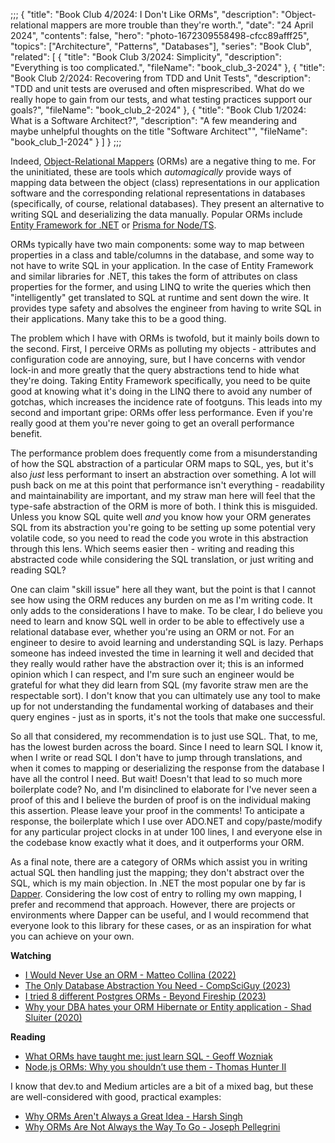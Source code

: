 ;;;
{
	"title": "Book Club 4/2024: I Don't Like ORMs",
	"description": "Object-relational mappers are more trouble than they're worth.",
	"date": "24 April 2024",
	"contents": false,
	"hero": "photo-1672309558498-cfcc89afff25",
    "topics": ["Architecture", "Patterns", "Databases"],
	"series": "Book Club",
    "related": [
		{ "title": "Book Club 3/2024: Simplicity", "description": "Everything is too complicated.", "fileName": "book_club_3-2024" },
		{ "title": "Book Club 2/2024: Recovering from TDD and Unit Tests", "description": "TDD and unit tests are overused and often misprescribed. What do we really hope to gain from our tests, and what testing practices support our goals?", "fileName": "book_club_2-2024" },
		{ "title": "Book Club 1/2024: What is a Software Architect?", "description": "A few meandering and maybe unhelpful thoughts on the title \"Software Architect\"", "fileName": "book_club_1-2024" }
	]
}
;;;

Indeed, [Object-Relational Mappers](https://en.wikipedia.org/wiki/Object%E2%80%93relational_mapping) (ORMs) are a negative thing to me. For the uninitiated, these are tools which _automagically_ provide ways of mapping data between the object (class) representations in our application software and the corresponding relational representations in databases (specifically, of course, relational databases). They present an alternative to writing SQL and deserializing the data manually. Popular ORMs include [Entity Framework for .NET](https://learn.microsoft.com/en-us/aspnet/entity-framework) or [Prisma for Node/TS](https://www.prisma.io/orm).

ORMs typically have two main components: some way to map between properties in a class and table/columns in the database, and some way to not have to write SQL in your application. In the case of Entity Framework and similar libraries for .NET, this takes the form of attributes on class properties for the former, and using LINQ to write the queries which then "intelligently" get translated to SQL at runtime and sent down the wire. It provides type safety and absolves the engineer from having to write SQL in their applications. Many take this to be a good thing.

The problem which I have with ORMs is twofold, but it mainly boils down to the second. First, I perceive ORMs as polluting my objects - attributes and configuration code are annoying, sure, but I have concerns with vendor lock-in and more greatly that the query abstractions tend to hide what they're doing. Taking Entity Framework specifically, you need to be quite good at knowing what it's doing in the LINQ there to avoid any number of gotchas, which increases the incidence rate of footguns. This leads into my second and important gripe: ORMs offer less performance. Even if you're really good at them you're never going to get an overall performance benefit.

The performance problem does frequently come from a misunderstanding of how the SQL abstraction of a particular ORM maps to SQL, yes, but it's also _just_ less performant to insert an abstraction over something. A lot will push back on me at this point that performance isn't everything - readability and maintainability are important, and my straw man here will feel that the type-safe abstraction of the ORM is more of both. I think this is misguided. Unless you know SQL quite well _and_ you know how your ORM generates SQL from its abstraction you're going to be setting up some potential very volatile code, so you need to read the code you wrote in this abstraction through this lens. Which seems easier then - writing and reading this abstracted code while considering the SQL translation, or just writing and reading SQL?

One can claim "skill issue" here all they want, but the point is that I cannot see how using the ORM reduces any burden on me as I'm writing code. It only adds to the considerations I have to make. To be clear, I do believe you need to learn and know SQL well in order to be able to effectively use a relational database ever, whether you're using an ORM or not. For an engineer to desire to avoid learning and understanding SQL is lazy. Perhaps someone has indeed invested the time in learning it well and decided that they really would rather have the abstraction over it; this is an informed opinion which I can respect, and I'm sure such an engineer would be grateful for what they did learn from SQL (my favorite straw men are the respectable sort). I don't know that you can ultimately use any tool to make up for not understanding the fundamental working of databases and their query engines - just as in sports, it's not the tools that make one successful.

So all that considered, my recommendation is to just use SQL. That, to me, has the lowest burden across the board. Since I need to learn SQL I know it, when I write or read SQL I don't have to jump through translations, and when it comes to mapping or deserializing the response from the database I have all the control I need. But wait! Doesn't that lead to so much more boilerplate code? No, and I'm disinclined to elaborate for I've never seen a proof of this and I believe the burden of proof is on the individual making this assertion. Please leave your proof in the comments! To anticipate a response, the boilerplate which I use over ADO.NET and copy/paste/modify for any particular project clocks in at under 100 lines, I and everyone else in the codebase know exactly what it does, and it outperforms your ORM.

As a final note, there are a category of ORMs which assist you in writing actual SQL then handling just the mapping; they don't abstract over the SQL, which is my main objection. In .NET the most popular one by far is [Dapper](https://github.com/DapperLib/Dapper). Considering the low cost of entry to rolling my own mapping, I prefer and recommend that approach. However, there are projects or environments where Dapper can be useful, and I would recommend that everyone look to this library for these cases, or as an inspiration for what you can achieve on your own.

**Watching**

* [I Would Never Use an ORM - Matteo Collina (2022)](https://www.youtube.com/watch?v=atABji4xqiI)
* [The Only Database Abstraction You Need - CompSciGuy (2023)](https://www.youtube.com/watch?v=tbfKZy7Y1pc&t=0s)
* [I tried 8 different Postgres ORMs - Beyond Fireship (2023)](https://www.youtube.com/watch?v=4QN1BzxF8wM)
* [Why your DBA hates your ORM Hibernate or Entity application - Shad Sluiter (2020)](https://www.youtube.com/watch?v=evLx2TKTFI8)

**Reading**

* [What ORMs have taught me: just learn SQL - Geoff Wozniak](https://wozniak.ca/blog/2014/08/03/1/index.html?amp%3Butm_medium=referral)
* [Node.js ORMs: Why you shouldn’t use them - Thomas Hunter II](https://blog.logrocket.com/node-js-orms-why-shouldnt-use/)

I know that dev.to and Medium articles are a bit of a mixed bag, but these are well-considered with good, practical examples:

* [Why ORMs Aren't Always a Great Idea - Harsh Singh](https://dev.to/harshhhdev/why-orms-arent-always-a-great-idea-41kg)
* [Why ORMs Are Not Always the Way To Go - Joseph Pellegrini](https://betterprogramming.pub/why-orms-are-not-always-the-way-to-go-6aa578026a16)